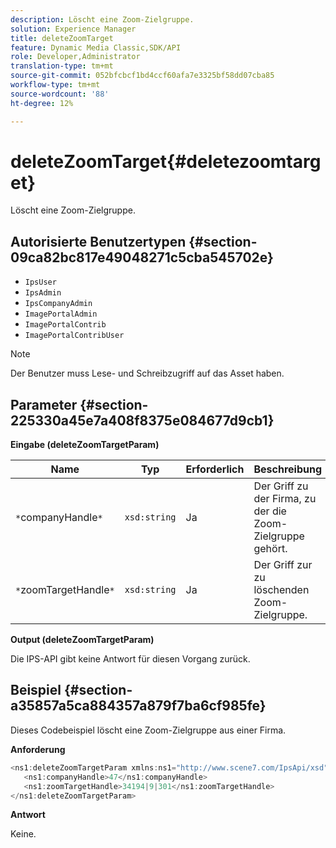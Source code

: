 ```yaml
---
description: Löscht eine Zoom-Zielgruppe.
solution: Experience Manager
title: deleteZoomTarget
feature: Dynamic Media Classic,SDK/API
role: Developer,Administrator
translation-type: tm+mt
source-git-commit: 052bfcbcf1bd4ccf60afa7e3325bf58dd07cba85
workflow-type: tm+mt
source-wordcount: '88'
ht-degree: 12%

---
```



# deleteZoomTarget{#deletezoomtarget}

Löscht eine Zoom-Zielgruppe.

## Autorisierte Benutzertypen {#section-09ca82bc817e49048271c5cba545702e}

* `IpsUser`
* `IpsAdmin`
* `IpsCompanyAdmin`
* `ImagePortalAdmin`
* `ImagePortalContrib`
* `ImagePortalContribUser`

>[!NOTE]
>
>Der Benutzer muss Lese- und Schreibzugriff auf das Asset haben.

## Parameter {#section-225330a45e7a408f8375e084677d9cb1}

**Eingabe (deleteZoomTargetParam)**

| Name | Typ | Erforderlich | Beschreibung |
|---|---|---|---|
| `*`companyHandle`*` | `xsd:string` | Ja | Der Griff zu der Firma, zu der die Zoom-Zielgruppe gehört. |
| `*`zoomTargetHandle`*` | `xsd:string` | Ja | Der Griff zur zu löschenden Zoom-Zielgruppe. |

**Output (deleteZoomTargetParam)**

Die IPS-API gibt keine Antwort für diesen Vorgang zurück.

## Beispiel {#section-a35857a5ca884357a879f7ba6cf985fe}

Dieses Codebeispiel löscht eine Zoom-Zielgruppe aus einer Firma.

**Anforderung**

```java
<ns1:deleteZoomTargetParam xmlns:ns1="http://www.scene7.com/IpsApi/xsd">
   <ns1:companyHandle>47</ns1:companyHandle>
   <ns1:zoomTargetHandle>34194|9|301</ns1:zoomTargetHandle>
</ns1:deleteZoomTargetParam>
```

**Antwort**

Keine.
